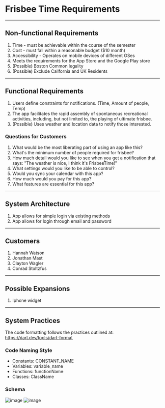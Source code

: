 # Frisbee Time Requirements
****
## Non-functional Requirements
1. Time - must be achievable within the course of the semester
2. Cost - must fall within a reasonable budget ($10 month)
3. Accessibility - Operates on mobile devices of different OSes
4. Meets the requirements for the App Store and the Google Play store
5. (Possible) Boston Common legality
6. (Possible) Exclude California and UK Residents
****
## Functional Requirements
1. Users define constraints for notifications. (Time, Amount of people, Temp)
2. The app facilitates the rapid assembly of spontaneous recreational activities, including, but not limited to, the playing of ultimate frisbee.
3. (Possible) Uses weather and location data to notify those interested.
### Questions for Customers
1. What would be the most liberating part of using an app like this?
2. What's the minimum number of people required for frisbee?
3. How much detail would you like to see when you get a notification that says: "The weather is nice, I think it's FrisbeeTime!"
4. What settings would you like to be able to control?
5. Would you sync your calendar with this app?
6. How much would you pay for this app?
7. What features are essential for this app?
****
## System Architecture
1. App allows for simple login via existing methods
2. App allows for login through email and password
****
## Customers
1. Hannah Watson
2. Jonathan Mast
3. Clayton Wagler
4. Conrad Stoltzfus
****
## Possible Expansions
1. Iphone widget
****
## System Practices
The code formatting follows the practices outlined at: https://dart.dev/tools/dart-format
### Code Naming Style
- Constants: CONSTANT_NAME
- Variables: variable_name
- Functions: functionName
- Classes: ClassName

### Schema
![image](https://github.com/JonathanBergen/frisbee-time/assets/72107680/861ad4c7-26b1-447b-b2ed-09f7806a8182)
![image](https://github.com/JonathanBergen/frisbee-time/assets/72107680/931accd8-25a7-4806-bd72-41217fab50cf)
